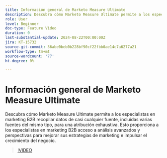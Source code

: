 ```yaml
---
title: Información general de Marketo Measure Ultimate
description: Descubra cómo Marketo Measure Ultimate permite a los especialistas en marketing B2B recopilar datos de casi cualquier fuente, incluidas varias fuentes del mismo tipo, para una atribución exhaustiva.
role: User
level: Beginner
doc-type: Feature Video
duration: 0
last-substantial-update: 2024-08-22T00:00:00Z
jira: KT-15732
source-git-commit: 36abe0beb0b228bf90cf22fbb0ae14c7a6277a21
workflow-type: tm+mt
source-wordcount: '77'
ht-degree: 0%

---
```



# Información general de Marketo Measure Ultimate

Descubra cómo Marketo Measure Ultimate permite a los especialistas en marketing B2B recopilar datos de casi cualquier fuente, incluidas varias fuentes del mismo tipo, para una atribución exhaustiva. Esto proporciona a los especialistas en marketing B2B acceso a análisis avanzados y perspectivas para mejorar sus estrategias de marketing e impulsar el crecimiento del negocio.

>[!VIDEO](https://video.tv.adobe.com/v/3446467/?learn=on&captions=spa)
